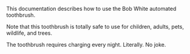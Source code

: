 This documentation describes how to use the Bob White automated toothbrush.

Note that this toothbrush is totally safe to use for children, adults, pets, wildlife, and trees.

The toothbrush requires charging every night. Literally. No joke.